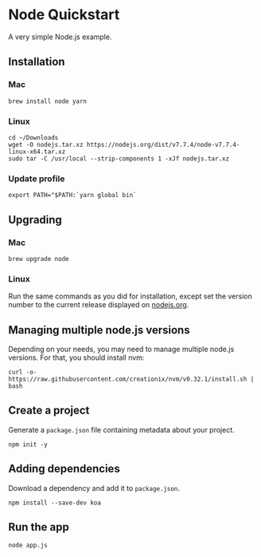 # Node Quickstart

A very simple Node.js example.

## Installation

### Mac

`brew install node yarn`

### Linux

```
cd ~/Downloads
wget -O nodejs.tar.xz https://nodejs.org/dist/v7.7.4/node-v7.7.4-linux-x64.tar.xz
sudo tar -C /usr/local --strip-components 1 -xJf nodejs.tar.xz
```

### Update profile

```
export PATH="$PATH:`yarn global bin`
```

## Upgrading

### Mac

`brew upgrade node`

### Linux

Run the same commands as you did for installation, except set the version number to the current release displayed on [nodejs.org](https://nodejs.org/).

## Managing multiple node.js versions

Depending on your needs, you may need to manage multiple node.js versions. For that, you should install nvm:

```
curl -o- https://raw.githubusercontent.com/creationix/nvm/v0.32.1/install.sh | bash
```

## Create a project

Generate a `package.json` file containing metadata about your project.

```
npm init -y
```

## Adding dependencies

Download a dependency and add it to `package.json`.

```
npm install --save-dev koa
```

## Run the app

```
node app.js
```
